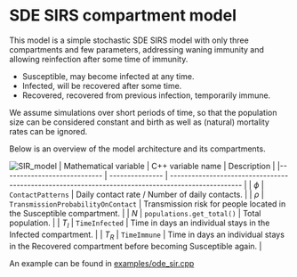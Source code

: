 
# SDE SIRS compartment model

This model is a simple stochastic SDE SIRS model with only three compartments and few parameters, addressing waning immunity and allowing reinfection after some time of immunity.
- Susceptible, may become infected at any time.
- Infected, will be recovered after some time.
- Recovered, recovered from previous infection, temporarily immune.

We assume simulations over short periods of time, so that the population size can be considered constant and birth as well as (natural) mortality rates can be ignored. 

Below is an overview of the model architecture and its compartments.

![SIR_model](https://github.com/SciCompMod/memilio/assets/69154294/bdde5ca3-cd7d-4695-8704-03a712c92ff7)
| Mathematical variable                   | C++ variable name | Description |
|---------------------------- | --------------- | -------------------------------------------------------------------------------------------------- |
| $\phi$                      |  `ContactPatterns`               | Daily contact rate / Number of daily contacts. |
| $\rho$                      |  `TransmissionProbabilityOnContact`               | Transmission risk for people located in the Susceptible compartment. |
| $N$                         | `populations.get_total()`   | Total population. |
| $T_{I}$                    |  `TimeInfected`               | Time in days an individual stays in the Infected compartment. |
| $T_{R}$                    |  `TimeImmune`               | Time in days an individual stays in the Recovered compartment before becoming Susceptible again. |

An example can be found in [examples/ode_sir.cpp](../../examples/ode_sir.cpp)
